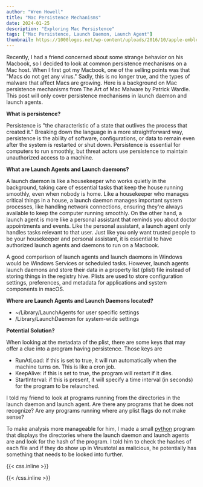 ```yaml
---
author: "Wren Howell"
title: "Mac Persistence Mechanisms"
date: 2024-01-25
description: "Exploring Mac Persistence"
tags: ["Mac Persistence, Launch Daemon, Launch Agent"]
thumbnail: https://1000logos.net/wp-content/uploads/2016/10/apple-emblem.jpg
---
```


Recently, I had a friend concerned about some strange behavior on his Macbook, so I decided to look at common persistence mechanisms on a Mac host. When I first got my Macbook, one of the selling points was that "Macs do not get any virus." Sadly, this is no longer true, and the types of malware that affect Macs are growing. Here is a background on Mac persistence mechanisms from The Art of Mac Malware by Patrick Wardle. This post will only cover persistence mechanisms in launch daemon and launch agents.

**What is persistence?**

Persistence is "the characteristic of a state that outlives the process that created it."
Breaking down the language in a more straightforward way, persistence is the ability of software, configurations, or data to remain even after the system is restarted or shut down. Persistence is essential for computers to run smoothly, but threat actors use persistence to maintain unauthorized access to a machine.

**What are Launch Agents and Launch daemons?**

A launch daemon is like a housekeeper who works quietly in the background, taking care of essential tasks that keep the house running smoothly, even when nobody is home. Like a housekeeper who manages critical things in a house, a launch daemon manages important system processes, like handling network connections, ensuring they're always available to keep the computer running smoothly. On the other hand, a launch agent is more like a personal assistant that reminds you about doctor appointments and events. Like the personal assistant, a launch agent only handles tasks relevant to that user. Just like you only want trusted people to be your housekeeper and personal assistant, it is essential to have authorized launch agents and daemons to run on a Macbook.

A good comparison of launch agents and launch daemons in Windows would be Windows Services or scheduled tasks. However, launch agents launch daemons and store their data in a property list (plist) file instead of storing things in the registry hive. Plists are used to store configuration settings, preferences, and metadata for applications and system components in macOS.

**Where are Launch Agents and Launch Daemons located?**

- ~/Library/LaunchAgents for user specific settings
- /Library/LaunchDaemon for system-wide settings

**Potential Solution?**

When looking at the metadata of the plist, there are some keys that may offer a clue into a program having persistence. Those keys are

- RunAtLoad: if this is set to true, it will run automatically when the machine turns on. This is like a cron job.
- KeepAlive: if this is set to true, the program will restart if it dies.
- StartInterval: if this is present, it will specify a time interval (in seconds) for the program to be relaunched.

I told my friend to look at programs running from the directories in the launch daemon and launch agent. Are there any programs that he does not recognize? Are any programs running where any plist flags do not make sense?

To make analysis more manageable for him, I made a small [python](https://github.com/whowell1/Mac-Persistence-Simple/blob/main/mac_persistence_checker.py) program that displays the directories where the launch daemon and launch agents are and look for the hash of the program. I told him to check the hashes of each file and if they do show up in Virustotal as malicious, he potentially has something that needs to be looked into further.




{{< css.inline >}}

<style>
.emojify {
	font-family: Apple Color Emoji, Segoe UI Emoji, NotoColorEmoji, Segoe UI Symbol, Android Emoji, EmojiSymbols;
	font-size: 2rem;
	vertical-align: middle;
}
@media screen and (max-width:650px) {
  .nowrap {
    display: block;
    margin: 25px 0;
  }
}
</style>

{{< /css.inline >}}
